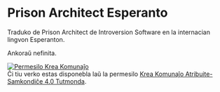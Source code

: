 # Prison Architect Esperanto
Traduko de Prison Architect de Introversion Software en la internacian lingvon Esperanton.

Ankoraŭ nefinita.

[![Permesilo Krea Komunaĵo](https://i.creativecommons.org/l/by-sa/4.0/88x31.png)](http://creativecommons.org/licenses/by-sa/4.0/deed.eo)  
Ĉi tiu verko estas disponebla laŭ la permesilo [Krea Komunaĵo Atribuite-Samkondiĉe 4.0 Tutmonda](http://creativecommons.org/licenses/by-sa/4.0/deed.eo).
